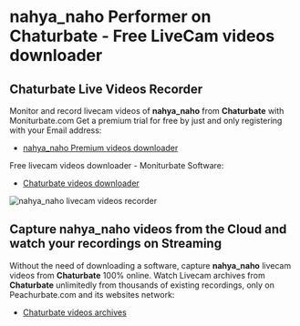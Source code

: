 # nahya_naho Performer on Chaturbate - Free LiveCam videos downloader

## Chaturbate Live Videos Recorder

Monitor and record livecam videos of **nahya_naho** from **Chaturbate** with Moniturbate.com
Get a premium trial for free by just and only registering with your Email address:
* [nahya_naho Premium videos downloader](https://moniturbate.com/request-demo-licence-key.html)

Free livecam videos downloader - Moniturbate Software:
* [Chaturbate videos downloader](https://moniturbate.com/moniturbate-download-software.html)

![nahya_naho livecam videos recorder](https://peachurnet.com/templates/moniturbate-software.png)


## Capture nahya_naho videos from the Cloud and watch your recordings on Streaming

Without the need of downloading a software, capture **nahya_naho** livecam videos from **Chaturbate** 100% online.
Watch Livecam archives from **Chaturbate** unlimitedly from thousands of existing recordings, only on Peachurbate.com and its websites network:
* [Chaturbate videos archives](https://peachurnet.com/)